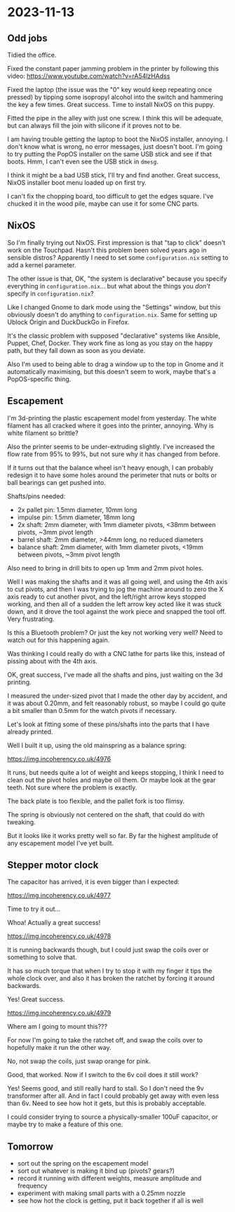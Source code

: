 # 2023-11-13

## Odd jobs

Tidied the office.

Fixed the constant paper jamming problem in the printer by
following this video: https://www.youtube.com/watch?v=rA54lzHAdss

Fixed the laptop (the issue was the "0" key
would keep repeating once pressed) by tipping some isopropyl
alcohol into the switch and hammering the key a few times. Great
success. Time to install NixOS on this puppy.

Fitted the pipe in the alley with just one screw.
I think this will be adequate, but can always fill the join
with silicone if it proves not to be.

I am having trouble getting the laptop to boot the NixOS
installer, annoying. I don't know what is wrong, no error
messages, just doesn't boot. I'm going to try putting
the PopOS installer on the same USB stick and see if that boots.
Hmm, I can't even see the USB stick in `dmesg`.

I think it might be a bad USB stick, I'll try and find another.
Great success, NixOS installer boot menu loaded up on first try.

I can't fix the chopping board, too difficult to get the edges
square. I've chucked it in the wood pile, maybe can use it for
some CNC parts.

## NixOS

So I'm finally trying out NixOS. First impression is that
"tap to click" doesn't work on the Touchpad. Hasn't this problem
been solved years ago in sensible distros? Apparently I need
to set some `configuration.nix` setting to add a kernel
parameter.

The other issue is that, OK, "the system is declarative"
because you specify everything in `configuration.nix`... but
what about the things you *don't* specify in `configuration.nix`?

Like I changed Gnome to dark mode using the "Settings" window,
but this obviously doesn't do anything to `configuration.nix`.
Same for setting up Ublock Origin and DuckDuckGo in Firefox.

It's the classic problem with supposed "declarative" systems
like Ansible, Puppet, Chef, Docker. They work fine as long as you
stay on the happy path, but they fall down as soon as you deviate.

Also I'm used to being able to drag a window up to the top in
Gnome and it automatically maximising, but this doesn't seem to
work, maybe that's a PopOS-specific thing.

## Escapement

I'm 3d-printing the plastic escapement model from yesterday.
The white filament has all cracked where it goes into the
printer, annoying. Why is white filament so brittle?

Also the printer seems to be under-extruding slightly. I've
increased the flow rate from 95% to 99%, but not sure why it
has changed from before.

If it turns out that the balance wheel isn't heavy enough, I can
probably redesign it to have some holes around the perimeter that
nuts or bolts or ball bearings can get pushed into.

Shafts/pins needed:

 * 2x pallet pin: 1.5mm diameter, 10mm long
 * impulse pin: 1.5mm diameter, 18mm long
 * 2x shaft: 2mm diameter, with 1mm diameter pivots, <38mm between pivots, ~3mm pivot length
 * barrel shaft: 2mm diameter, >44mm long, no reduced diameters
 * balance shaft: 2mm diameter, with 1mm diameter pivots, <19mm between pivots, ~3mm pivot length

Also need to bring in drill bits to open up 1mm and
2mm pivot holes.

Well I was making the shafts and it was all going well, and using
the 4th axis to cut pivots, and then I was trying
to jog the machine around to zero the X axis ready to cut
another pivot, and the left/right arrow keys
stopped working, and then all of a sudden the left arrow key
acted like it was stuck down, and it drove the tool against the
work piece and snapped the tool off. Very frustrating.

Is this a Bluetooth problem? Or just the key not working
very well? Need to watch out for this happening again.

Was thinking I could really do with a CNC lathe for parts like
this, instead of pissing about with the 4th axis.

OK, great success, I've made all the shafts and pins, just
waiting on the 3d printing.

I measured the under-sized pivot that I made the other day by
accident, and it was about 0.20mm, and felt reasonably robust,
so maybe I could go quite a bit smaller than 0.5mm for the watch
pivots if necessary.

Let's look at fitting some of these pins/shafts into the parts
that I have already printed.

Well I built it up, using the old mainspring as
a balance spring:

https://img.incoherency.co.uk/4976

It runs, but needs quite a lot of weight and keeps stopping,
I think I need to clean out the pivot holes and maybe oil them.
Or maybe look at the gear teeth. Not sure where the problem
is exactly.

The back plate is too flexible, and the pallet fork is too
flimsy.

The spring is obviously not centered on the shaft, that could
do with tweaking.

But it looks like it works pretty well so far. By far the
highest amplitude of any escapement model I've yet built.

## Stepper motor clock

The capacitor has arrived, it is even bigger than I expected:

https://img.incoherency.co.uk/4977

Time to try it out...

Whoa! Actually a great success!

https://img.incoherency.co.uk/4978

It is running backwards though, but I could just swap the
coils over or something to solve that.

It has so much torque that when I try to stop it with my finger
it tips the whole clock over, and also it has broken the ratchet
by forcing it around backwards.

Yes! Great success.

https://img.incoherency.co.uk/4979

Where am I going to mount this???

For now I'm going to take the ratchet off, and swap the coils
over to hopefully make it run the other way.

No, not swap the coils, just swap orange for pink.

Good, that worked. Now if I switch to the 6v coil does it still
work?

Yes! Seems good, and still really hard to stall. So I don't need
the 9v transformer after all. And in fact I could probably get
away with even less than 6v. Need to see how hot it gets, but
this is probably acceptable.

I could consider trying to source a physically-smaller 100uF
capacitor, or maybe try to make a feature of this one.

## Tomorrow

 * sort out the spring on the escapement model
 * sort out whatever is making it bind up (pivots? gears?)
 * record it running with different weights, measure amplitude and frequency
 * experiment with making small parts with a 0.25mm nozzle
 * see how hot the clock is getting, put it back together if all is well
